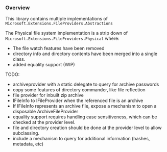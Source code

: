 
### Overview

This library contains multiple implementations of `Microsoft.Extensions.FileProviders.Abstractions`

The Physical file system implementation is a strip down of `Microsoft.Extensions.FileProviders.Physical` where:
- The file watch features have been removed
- directory info and directory contents have been merged into a single class.
- added equality support (WIP)


TODO:
- archiveprovider with a static delegate to query for archive passwords
- copy some features of directory commander, like file reflection
- file provider for inbuilt zip archive
- IFileInfo to IFileProvider when the referenced file is an archive
- If IFileInfo represents an archive file, expose a mechanism to open a disposable ArchiveFileProvider
- equality support requires handling case sensitiveness, which can be checked at the provider level.
- file and directory creation should be done at the provider level to allow subclassing.
- include a mechanism to query for additional information (hashes, metadata, etc)
